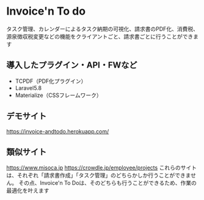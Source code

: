 Invoice'n To do
====
タスク管理、カレンダーによるタスク納期の可視化、請求書のPDF化、消費税、源泉徴収税変更などの機能をクライアントごと、請求書ごとに行うことができます

## 導入したプラグイン・API・FWなど
- TCPDF（PDF化プラグイン）
- Laravel5.8
- Materialize（CSSフレームワーク）
## デモサイト
https://invoice-andtodo.herokuapp.com/
## 類似サイト
https://www.misoca.jp
https://crowdle.jp/employee/projects
これらのサイトは、それぞれ「請求書作成」「タスク管理」のどちらかしか行うことができません。
その点、Invoice'n To Doは、そのどちらも行うことができるため、作業の最適化を叶えます
